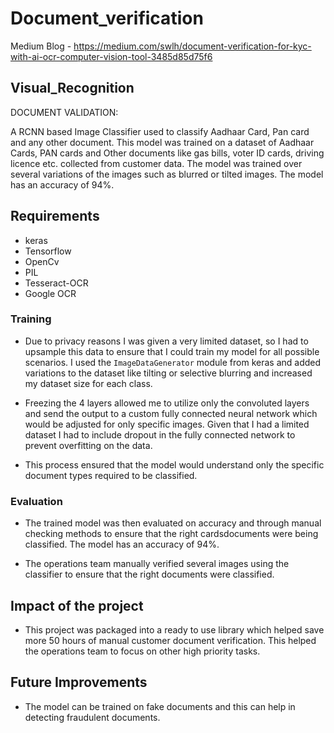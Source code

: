 # Document_verification
Medium Blog - https://medium.com/swlh/document-verification-for-kyc-with-ai-ocr-computer-vision-tool-3485d85d75f6
## Visual_Recognition
DOCUMENT VALIDATION:

A RCNN based Image Classifier used to classify Aadhaar Card, Pan card and any other document. This model was trained on a dataset of Aadhaar Cards, PAN cards and Other documents like gas bills, voter ID cards, driving licence etc. collected from customer data. The model was trained over several variations of the images such as blurred or tilted images. The model has an accuracy of 94%. 

## Requirements
- keras
- Tensorflow
- OpenCv
- PIL
- Tesseract-OCR
- Google OCR

 
### Training 
- Due to privacy reasons I was given a very limited dataset, so I had to upsample this data to ensure that I could train my model for all possible scenarios. I used the ```ImageDataGenerator``` module from keras and added variations to the dataset like tilting or selective blurring and increased my dataset size for each class.  

- Freezing the 4 layers allowed me to utilize only the convoluted layers and send the output to a custom fully connected neural network which would be adjusted for only specific images. Given that I had a limited dataset I had to include dropout in the fully connected network to prevent overfitting on the data. 

- This process ensured that the model would understand only the specific document types required to be classified.

### Evaluation
- The trained model was then evaluated on accuracy and through manual checking methods to ensure that the right cardsdocuments were being classified. The model has an accuracy of 94%.

- The operations team manually verified several images using the classifier to ensure that the right documents were classified.


## Impact of the project
- This project was packaged into a ready to use library which helped save more 50 hours of manual customer document verification. This helped the operations team to focus on other high priority tasks.

## Future Improvements
- The model can be trained on fake documents and this can help in detecting fraudulent documents. 


